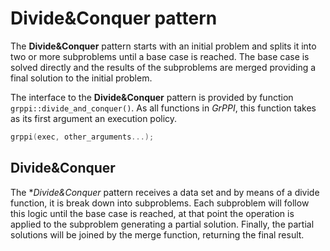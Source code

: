 # Divide&Conquer pattern

The **Divide&Conquer** pattern starts with an initial problem and splits it into two or more subproblems until a base case is reached. The base case is solved directly and the results of the subproblems are merged providing a final solution to the initial problem.

The interface to the **Divide&Conquer** pattern is provided by function `grppi::divide_and_conquer()`. As all functions in *GrPPI*, this function takes as its first argument an execution policy.

~~~c++
grppi(exec, other_arguments...);
~~~

## Divide&Conquer

The **Divide&Conquer* pattern receives a data set and by means of a divide function, it is break down into subproblems. Each subproblem will follow this logic until the base case is reached, at that point the operation is applied to the subproblem generating a partial solution. Finally, the partial solutions will be joined by the merge function, returning the final result.


